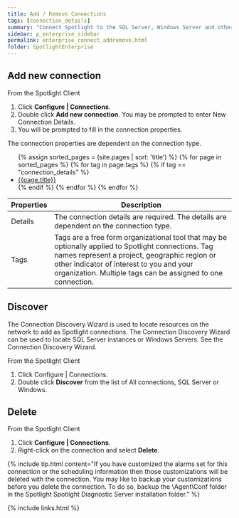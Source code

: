 ```yaml
---
title: Add / Remove Connections
tags: [connection_details]
summary: "Connect Spotlight to the SQL Server, Windows Server and other supported connection types in your enterprise. Add and remove connections and configure connection properties."
sidebar: p_enterprise_sidebar
permalink: enterprise_connect_addremove.html
folder: SpotlightEnterprise
---
```




## Add new connection

From the Spotlight Client

1. Click **Configure \| Connections**.
2. Double click **Add new connection**. You may be prompted to enter New Connection Details.
3. You will be prompted to fill in the connection properties.

The connection properties are dependent on the connection type.

<ul>
{% assign sorted_pages = (site.pages | sort: 'title') %}
{% for page in sorted_pages %}
{% for tag in page.tags %}
{% if tag == "connection_details" %}
<li><a href="{{ page.url | prepend: site.baseurl}}">{{page.title}}</a></li>
{% endif %}
{% endfor %}
{% endfor %}
</ul>

Properties | Description
-----------|------------
Details | The connection details are required. The details are dependent on the connection type.
Tags | Tags are a free form organizational tool that may be optionally applied to Spotlight connections. Tag names represent a project, geographic region or other indicator of interest to you and your organization. Multiple tags can be assigned to one connection.

## Discover

The Connection Discovery Wizard is used to locate resources on the network to add as Spotlight connections. The Connection Discovery Wizard can be used to locate SQL Server instances or Windows Servers. See the Connection Discovery Wizard.

From the Spotlight Client

1. Click Configure \| Connections.
2. Double click **Discover** from the list of All connections, SQL Server or Windows.


## Delete

From the Spotlight Client

1. Click **Configure \| Connections**.
2. Right-click on the connection and select **Delete**.

{% include tip.html content="If you have customized the alarms set for this connection or the scheduling information then those customizations will be deleted with the connection. You may like to backup your customizations before you delete the connection. To do so, backup the \Agent\Conf folder in the Spotlight Spotlight Diagnostic Server installation folder." %}

{% include links.html %}
